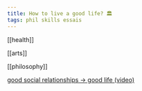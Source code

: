 ```yaml
---
title: How to live a good life? 🏛️ 
tags: phil skills essais
---
```


[[health]]

[[arts]]

[[philosophy]]

[good social relationships -> good life (video)](https://youtu.be/8KkKuTCFvzI?list=FLwnL1ngkxfNFBPIXpHm2A2A…)








